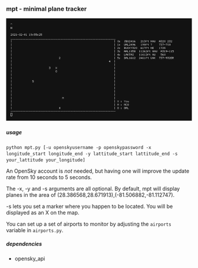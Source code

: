 ### mpt - minimal plane tracker

![gif of mpt running](img/animation.gif)

##### usage

`python mpt.py [-u openskyusername -p openskypassword -x longitude_start longitude_end -y lattitude_start lattitude_end -s your_lattitude your_longitude]`

An OpenSky account is *not* needed, but having one will improve the update rate from 10 seconds to 5 seconds.

The -x, -y and -s arguments are all optional. By default, mpt will display planes in the area of (28.386568,28.671913),(-81.506882,-81.112747).

-s lets you set a marker where you happen to be located. You will be displayed as an X on the map.

You can set up a set of airports to monitor by adjusting the `airports` variable in `airports.py`.

##### dependencies

* opensky_api
